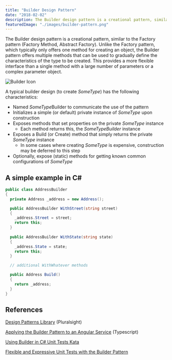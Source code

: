 ```yaml
---
title: "Builder Design Pattern"
date: "2018-02-02"
description: The Builder design pattern is a creational pattern, similar to the Factory pattern (Factory Method, Abstract Factory).
featuredImage: "./images/builder-pattern.png"
---
```


The Builder design pattern is a creational pattern, similar to the Factory pattern (Factory Method, Abstract Factory). Unlike the Factory pattern, which typically only offers one method for creating an object, the Builder pattern offers multiple methods that can be used to gradually define the characteristics of the type to be created. This provides a more flexible interface than a single method with a large number of parameters or a complex parameter object.

![Builder Icon](images/Builder-Icon-267x300.png)

A typical builder design (to create _SomeType_) has the following characteristics:

- Named *SomeType*Builder to communicate the use of the pattern
- Initializes a simple (or default) private instance of _SomeType_ upon construction
- Exposes methods that set properties on the private _SomeType_ instance
  - Each method returns this, the _SomeTypeBuilder_ instance
- Exposes a Build (or Create) method that simply returns the private _SomeType_ instance
  - In some cases where creating _SomeType_ is expensive, construction may be deferred to this step
- Optionally, expose (static) methods for getting known common configurations of _SomeType_

## A simple example in C#

```csharp
public class AddressBuilder
{
  private Address _address = new Address();

  public AddressBuilder WithStreet(string street)
  {
    _address.Street = street;
    return this;
  }
  
  public AddressBuilder WithState(string state)
  {
    _address.State = state;
    return this;
  }

  // additional WithWhatever methods

  public Address Build()
  {
    return _address;
  }
}
```

## References

[Design Patterns Library](https://www.pluralsight.com/courses/patterns-library) (Pluralsight)

[Applying the Builder Pattern to an Angular Service](https://ardalis.com/applying-the-builder-pattern-to-improve-an-angular-service) (Typescript)

[Using Builder in C# Unit Tests Kata](https://github.com/ardalis/BuilderTestSample)

[Flexible and Expressive Unit Tests with the Builder Pattern](https://www.kenneth-truyers.net/2013/07/15/flexible-and-expressive-unit-tests-with-the-builder-pattern/)
